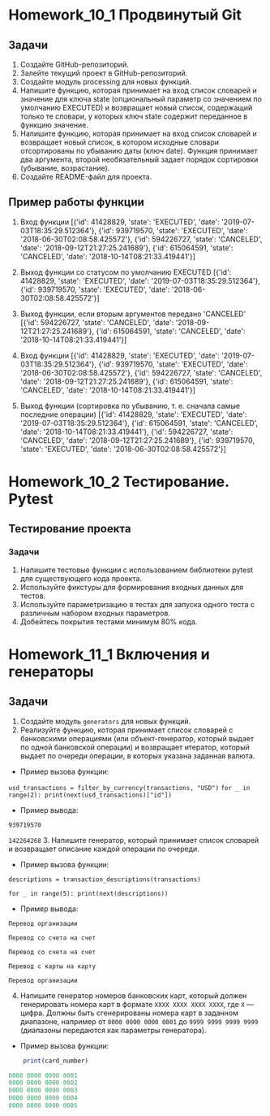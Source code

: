 # Homework_10_1 Продвинутый Git

## Задачи

1. Создайте GitHub-репозиторий.
2. Залейте текущий проект в GitHub-репозиторий.
3. Создайте модуль processing для новых функций.
4. Напишите функцию, которая принимает на вход список словарей и значение для ключа 
state (опциональный параметр со значением по умолчанию EXECUTED) и возвращает новый список, содержащий только те словари, у которых ключ state содержит переданное в функцию значение.
5. Напишите функцию, которая принимает на вход список словарей и возвращает новый список, в котором исходные словари отсортированы по убыванию даты (ключ 
date). Функция принимает два аргумента, второй необязательный задает порядок сортировки (убывание, возрастание).
6. Создайте README-файл для проекта.

## Пример работы функции

1. Вход функции
[{'id': 41428829, 'state': 'EXECUTED', 'date': '2019-07-03T18:35:29.512364'}, {'id': 939719570, 'state': 'EXECUTED', 'date': '2018-06-30T02:08:58.425572'}, {'id': 594226727, 'state': 'CANCELED', 'date': '2018-09-12T21:27:25.241689'}, {'id': 615064591, 'state': 'CANCELED', 'date': '2018-10-14T08:21:33.419441'}]

2. Выход функции со статусом по умолчанию EXECUTED
[{'id': 41428829, 'state': 'EXECUTED', 'date': '2019-07-03T18:35:29.512364'}, {'id': 939719570, 'state': 'EXECUTED', 'date': '2018-06-30T02:08:58.425572'}]

3. Выход функции, если вторым аргументов передано 'CANCELED'
[{'id': 594226727, 'state': 'CANCELED', 'date': '2018-09-12T21:27:25.241689'}, {'id': 615064591, 'state': 'CANCELED', 'date': '2018-10-14T08:21:33.419441'}]

4. Вход функции
[{'id': 41428829, 'state': 'EXECUTED', 'date': '2019-07-03T18:35:29.512364'}, {'id': 939719570, 'state': 'EXECUTED', 'date': '2018-06-30T02:08:58.425572'}, {'id': 594226727, 'state': 'CANCELED', 'date': '2018-09-12T21:27:25.241689'}, {'id': 615064591, 'state': 'CANCELED', 'date': '2018-10-14T08:21:33.419441'}]

5. Выход функции (сортировка по убыванию, т. е. сначала самые последние операции)
[{'id': 41428829, 'state': 'EXECUTED', 'date': '2019-07-03T18:35:29.512364'}, {'id': 615064591, 'state': 'CANCELED', 'date': '2018-10-14T08:21:33.419441'}, {'id': 594226727, 'state': 'CANCELED', 'date': '2018-09-12T21:27:25.241689'}, {'id': 939719570, 'state': 'EXECUTED', 'date': '2018-06-30T02:08:58.425572'}]

# Homework_10_2 Тестирование. Pytest

## Тестирование проекта

### Задачи
1. Напишите тестовые функции с использованием библиотеки pytest для существующего кода проекта.
2. Используйте фикстуры для формирования входных данных для тестов.
3. Используйте параметризацию в тестах для запуска одного теста с различным набором входных параметров.
4. Добейтесь покрытия тестами минимум 80% кода.

# Homework_11_1 Включения и генераторы

## Задачи
1. Создайте модуль `generators` для новых функций.
2. Реализуйте функцию, которая принимает список словарей с банковскими операциями (или объект-генератор, который выдает по одной банковской операции) и возвращает итератор, который выдает по очереди операции, в которых указана заданная валюта.
- Пример вызова функции:

`usd_transactions = filter_by_currency(transactions, "USD")`
`for _ in range(2):
    print(next(usd_transactions)["id"])`
- Пример вывода:

`939719570` 

`142264268` 
3. Напишите генератор, который принимает список словарей и возвращает описание каждой операции по очереди.
- Пример вызова функции:

`descriptions = transaction_descriptions(transactions)`

`for _ in range(5):
    print(next(descriptions))`
- Пример вывода:

`Перевод организации` 

`Перевод со счета на счет`

`Перевод со счета на счет`

`Перевод с карты на карту`

`Перевод организации`

4. Напишите генератор номеров банковских карт, который должен генерировать номера карт в формате `XXXX XXXX XXXX XXXX`,
где `X` — цифра. Должны быть сгенерированы номера карт в заданном диапазоне, например от `0000 0000 0000 0001`
до `9999 9999 9999 9999` (диапазоны передаются как параметры генератора).
- Пример вызова функции:

```for card_number in card_number_generator(1, 5):
    print(card_number)

0000 0000 0000 0001
0000 0000 0000 0002
0000 0000 0000 0003
0000 0000 0000 0004
0000 0000 0000 0005